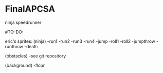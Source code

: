 # FinalAPCSA
ninja speedrunner

#TO-DO:

eric's sprites:
(ninja)
-run1
-run2
-run3
-run4
-jump
-roll1
-roll2
-jumpthrow
-runthrow
-death

(obstacles)
-see git repository

(background)
-floor
